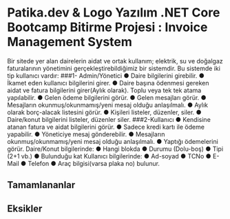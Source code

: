 ﻿# Patika.dev & Logo Yazılım .NET Core Bootcamp Bitirme Projesi : Invoice Management System
Bir sitede yer alan dairelerin aidat ve ortak kullanım; elektrik, su ve doğalgaz faturalarının yönetimini gerçekleştirebildiğimiz bir sistemdir.
Bu sistemde iki tip kullanıcı vardır:
###1- Admin/Yönetici
● Daire bilgilerini girebilir.
● İkamet eden kullanıcı bilgilerini girer.
● Daire başına ödenmesi gereken aidat ve fatura bilgilerini girer(Aylık olarak). Toplu veya tek tek atama yapılabilir.
● Gelen ödeme bilgilerini görür.
● Gelen mesajları görür.
● Mesajların okunmuş/okunmamış/yeni mesaj olduğu anlaşılmalı.
● Aylık olarak borç-alacak listesini görür.
● Kişileri listeler, düzenler, siler.
● Daire/konut bilgilerini listeler, düzenler siler.
###2-Kullanıcı
● Kendisine atanan fatura ve aidat bilgilerini görür.
● Sadece kredi kartı ile ödeme yapabilir.
● Yöneticiye mesaj gönderebilir.
● Mesajların okunmuş/okunmamış/yeni mesaj olduğu anlaşılmalı.
● Yaptığı ödemelerini görür.
Daire/Konut bilgilerinde:
● Hangi blokda ● Durumu (Dolu-boş) ● Tipi (2+1 vb.) ● Bulunduğu kat
Kullanıcı bilgilerinde:
● Ad-soyad ● TCNo ● E-Mail ● Telefon ● Araç bilgisi(varsa plaka no) bulunur.

## Tamamlananlar

## Eksikler